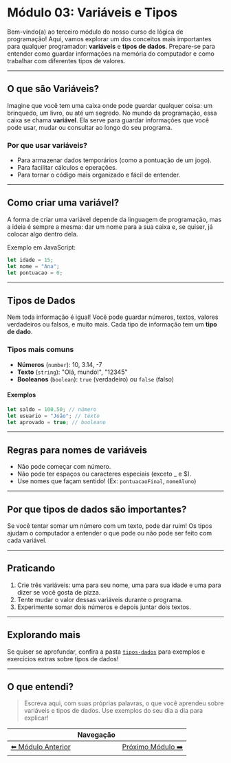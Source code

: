# Módulo 03: Variáveis e Tipos

Bem-vindo(a) ao terceiro módulo do nosso curso de lógica de programação! Aqui, vamos explorar um dos conceitos mais importantes para qualquer programador: **variáveis** e **tipos de dados**. Prepare-se para entender como guardar informações na memória do computador e como trabalhar com diferentes tipos de valores.

---

## O que são Variáveis?

Imagine que você tem uma caixa onde pode guardar qualquer coisa: um brinquedo, um livro, ou até um segredo. No mundo da programação, essa caixa se chama **variável**. Ela serve para guardar informações que você pode usar, mudar ou consultar ao longo do seu programa.

### Por que usar variáveis?

- Para armazenar dados temporários (como a pontuação de um jogo).
- Para facilitar cálculos e operações.
- Para tornar o código mais organizado e fácil de entender.

---

## Como criar uma variável?

A forma de criar uma variável depende da linguagem de programação, mas a ideia é sempre a mesma: dar um nome para a sua caixa e, se quiser, já colocar algo dentro dela.

Exemplo em JavaScript:

```javascript
let idade = 15;
let nome = "Ana";
let pontuacao = 0;
```

---

## Tipos de Dados

Nem toda informação é igual! Você pode guardar números, textos, valores verdadeiros ou falsos, e muito mais. Cada tipo de informação tem um **tipo de dado**.

### Tipos mais comuns

- **Números** (`number`): 10, 3.14, -7
- **Texto** (`string`): "Olá, mundo!", "12345"
- **Booleanos** (`boolean`): `true` (verdadeiro) ou `false` (falso)

#### Exemplos

```javascript
let saldo = 100.50; // número
let usuario = "João"; // texto
let aprovado = true; // booleano
```

---

## Regras para nomes de variáveis

- Não pode começar com número.
- Não pode ter espaços ou caracteres especiais (exceto _ e $).
- Use nomes que façam sentido! (Ex: `pontuacaoFinal`, `nomeAluno`)

---

## Por que tipos de dados são importantes?

Se você tentar somar um número com um texto, pode dar ruim! Os tipos ajudam o computador a entender o que pode ou não pode ser feito com cada variável.

---

## Praticando

1. Crie três variáveis: uma para seu nome, uma para sua idade e uma para dizer se você gosta de pizza.
2. Tente mudar o valor dessas variáveis durante o programa.
3. Experimente somar dois números e depois juntar dois textos.

---

## Explorando mais

Se quiser se aprofundar, confira a pasta [`tipos-dados`](./tipos-dados/README.md) para exemplos e exercícios extras sobre tipos de dados!

---

## O que entendi?

> Escreva aqui, com suas próprias palavras, o que você aprendeu sobre variáveis e tipos de dados. Use exemplos do seu dia a dia para explicar!

|   | Navegação |   |
|:-:|:----------|:-:|
| [⬅️ Módulo Anterior](../modulo-02-algoritmos-fluxogramas/README.md) |  | [Próximo Módulo ➡️](../modulo-04-condicionais-tabela-verdade/README.md) |
